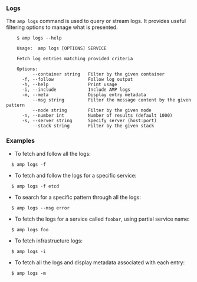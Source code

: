 ### Logs

The `amp logs` command is used to query or stream logs. It provides useful filtering options to manage what is presented.

```
    $ amp logs --help

    Usage:	amp logs [OPTIONS] SERVICE

    Fetch log entries matching provided criteria

    Options:
          --container string   Filter by the given container
      -f, --follow             Follow log output
      -h, --help               Print usage
      -i, --include            Include AMP logs
      -m, --meta               Display entry metadata
          --msg string         Filter the message content by the given pattern
          --node string        Filter by the given node
      -n, --number int         Number of results (default 1000)
      -s, --server string      Specify server (host:port)
          --stack string       Filter by the given stack
```

### Examples

* To fetch and follow all the logs:
```
  $ amp logs -f
```

* To fetch and follow the logs for a specific service:
```
  $ amp logs -f etcd
```

* To search for a specific pattern through all the logs:
```
  $ amp logs --msg error
```

* To fetch the logs for a service called `foobar`, using partial service name:
```
  $ amp logs foo
```

* To fetch infrastructure logs:
```
  $ amp logs -i
```

* To fetch all the logs and display metadata associated with each entry:
```
  $ amp logs -m
```
